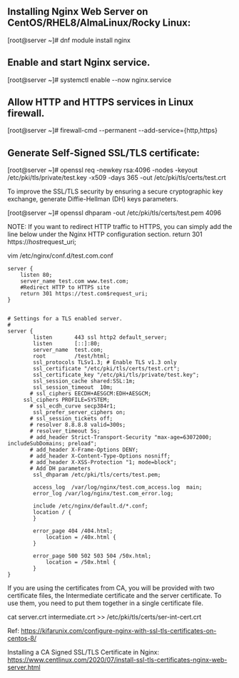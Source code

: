 Installing Nginx Web Server on CentOS/RHEL8/AlmaLinux/Rocky Linux:
---------------------

[root@server ~]# dnf module install nginx

Enable and start Nginx service.
--------------------------------
[root@server ~]# systemctl enable --now nginx.service

Allow HTTP and HTTPS services in Linux firewall.
--------------------------------
[root@server ~]# firewall-cmd --permanent --add-service={http,https}

Generate Self-Signed SSL/TLS certificate:
---------------------------------
 [root@server ~]# openssl req -newkey rsa:4096 -nodes -keyout /etc/pki/tls/private/test.key -x509 -days 365 -out /etc/pki/tls/certs/test.crt 

To improve the SSL/TLS security by ensuring a secure cryptographic key exchange, generate Diffie-Hellman (DH) keys parameters.

[root@server ~]# openssl dhparam -out /etc/pki/tls/certs/test.pem 4096


NOTE: If you want to redirect HTTP traffic to HTTPS, you can simply add the line below under the Nginx HTTP configuration section.
return 301 https://$host$request_uri;

 vim /etc/nginx/conf.d/test.com.conf
```
server {
    listen 80;
    server_name test.com www.test.com;
    #Redirect HTTP to HTTPS site
    return 301 https://test.com$request_uri;
}


# Settings for a TLS enabled server.
#
server {
        listen       443 ssl http2 default_server;
        listen       [::]:80;
        server_name  test.com;
        root         /test/html;
        ssl_protocols TLSv1.3; # Enable TLS v1.3 only
        ssl_certificate "/etc/pki/tls/certs/test.crt";
        ssl_certificate_key "/etc/pki/tls/private/test.key";
        ssl_session_cache shared:SSL:1m;
        ssl_session_timeout  10m;
       # ssl_ciphers EECDH+AESGCM:EDH+AESGCM;
 	 ssl_ciphers PROFILE=SYSTEM;
       # ssl_ecdh_curve secp384r1;
        ssl_prefer_server_ciphers on;
       # ssl_session_tickets off;
       # resolver 8.8.8.8 valid=300s;
       # resolver_timeout 5s;
       # add_header Strict-Transport-Security "max-age=63072000; includeSubDomains; preload";
       # add_header X-Frame-Options DENY;
       # add_header X-Content-Type-Options nosniff;
       # add_header X-XSS-Protection "1; mode=block";
       # Add DH parameters
        ssl_dhparam /etc/pki/tls/certs/test.pem;

        access_log  /var/log/nginx/test.com_access.log  main;
        error_log /var/log/nginx/test.com_error.log;

        include /etc/nginx/default.d/*.conf;
        location / {
        }

        error_page 404 /404.html;
            location = /40x.html {
        }

        error_page 500 502 503 504 /50x.html;
            location = /50x.html {
        }
}
```
If you are using the certificates from CA, you will be provided with two certificate files, the Intermediate certificate and the server certificate. To use them, you need to put them together in a single certificate file.

cat server.crt intermediate.crt >> /etc/pki/tls/certs/ser-int-cert.crt

Ref:
https://kifarunix.com/configure-nginx-with-ssl-tls-certificates-on-centos-8/

Installing a CA Signed SSL/TLS Certificate in Nginx:
https://www.centlinux.com/2020/07/install-ssl-tls-certificates-nginx-web-server.html
